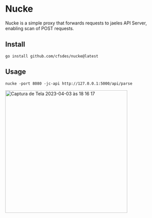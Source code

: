 # Nucke

Nucke is a simple proxy that forwards requests to jaeles API Server, enabling scan of POST requests.

## Install

```
go install github.com/cfsdes/nucke@latest
```

## Usage

```
nucke -port 8080 -jc-api http://127.0.0.1:5000/api/parse
```

<img width="385" alt="Captura de Tela 2023-04-03 às 18 16 17" src="https://user-images.githubusercontent.com/20214824/229629405-7111d334-7957-4873-9d3e-ce46c956e588.png">
